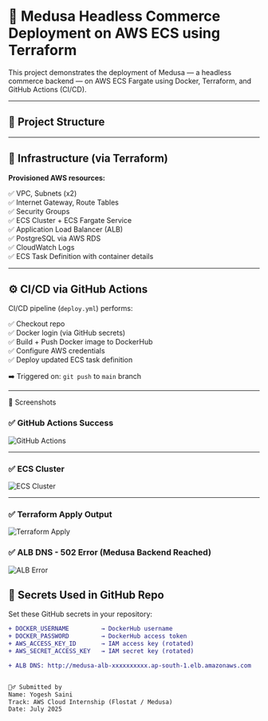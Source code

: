 # 🚀 Medusa Headless Commerce Deployment on AWS ECS using Terraform

This project demonstrates the deployment of Medusa — a headless commerce backend — on AWS ECS Fargate using Docker, Terraform, and GitHub Actions (CI/CD).

---

## 📁 Project Structure


---

## 🧱 Infrastructure (via Terraform)

**Provisioned AWS resources:**

✅ VPC, Subnets (x2)  
✅ Internet Gateway, Route Tables  
✅ Security Groups  
✅ ECS Cluster + ECS Fargate Service  
✅ Application Load Balancer (ALB)  
✅ PostgreSQL via AWS RDS  
✅ CloudWatch Logs  
✅ ECS Task Definition with container details  

---

## ⚙️ CI/CD via GitHub Actions

CI/CD pipeline (`deploy.yml`) performs:

✅ Checkout repo  
✅ Docker login (via GitHub secrets)  
✅ Build + Push Docker image to DockerHub  
✅ Configure AWS credentials  
✅ Deploy updated ECS task definition

➡️ Triggered on: `git push` to `main` branch

---

📸 Screenshots 
 ### ✅ GitHub Actions Success

![GitHub Actions](<img width="977" height="562" alt="image" src="https://github.com/user-attachments/assets/ba1ee72c-716e-40c9-8f51-24e6482fe134" />
)

---

### ✅ ECS Cluster

![ECS Cluster](<img width="966" height="811" alt="image" src="https://github.com/user-attachments/assets/faf4ccc6-3e8a-4fd7-962a-dec0155173c3" />
)

---

### ✅ Terraform Apply Output

![Terraform Apply](<img width="706" height="242" alt="image" src="https://github.com/user-attachments/assets/be767c2f-636b-4a86-af63-b2a7bfa94e86" />
)

### ✅ ALB DNS - 502 Error (Medusa Backend Reached)
![ALB Error](<img width="1141" height="621" alt="Screenshot 2025-07-13 201022" src="https://github.com/user-attachments/assets/6c61ca0f-5193-4a87-a40a-9efe05942fe3" />
)

## 🔐 Secrets Used in GitHub Repo

Set these GitHub secrets in your repository:

```diff
+ DOCKER_USERNAME         → DockerHub username
+ DOCKER_PASSWORD         → DockerHub access token
+ AWS_ACCESS_KEY_ID       → IAM access key (rotated)
+ AWS_SECRET_ACCESS_KEY   → IAM secret key (rotated)

+ ALB DNS: http://medusa-alb-xxxxxxxxxx.ap-south-1.elb.amazonaws.com


🙋‍♂️ Submitted by
Name: Yogesh Saini
Track: AWS Cloud Internship (Flostat / Medusa)
Date: July 2025
